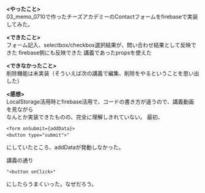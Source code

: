 **<やったこと>**<br>
03_memo_0710で作ったチーズアカデミーのContactフォームをfirebaseで実装してみた。<br>

**<できたこと>**<br>
フォーム記入、selectbox/checkbox選択結果が、問い合わせ結果として反映できた
firebase側にも反映できた
講義であったpropsを使えた

**<できなかったこと>**<br>
削除機能は未実装（そういえば次の講義で編集、削除をやるということを思い出した）

**<感想>**<br>
LocalStorage活用時とfirebase活用で、コードの書き方が違うので、講義動画を見ながら<br>
なんとか実装できたものの、完全に理解しきれていない。
最初、

```
<form onSubmit={addData}>
<button type="submit">"　
```

にしていたところ、addDataが発動しなかった。<br>

講義の通り<br>

```
"<button onClick>"
```

にしたらうまくいった。なぜだろう。


